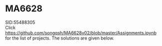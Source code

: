 # MA6628
SID:55488305<br>
Click https://github.com/songqsh/MA6628v02/blob/master/Assignments.ipynb for the list of projects. The solutions are given below.
